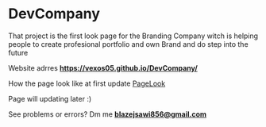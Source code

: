 # DevCompany
That project is the first look page for the Branding Company witch is
helping people to create profesional portfolio and own Brand and do step into the future

Website adrres **https://vexos05.github.io/DevCompany/**


How the page look like at first update 
[PageLook](Dev_company_look.png)




Page will  updating later :)





See problems or errors?  Dm me **blazejsawi856@gmail.com**
